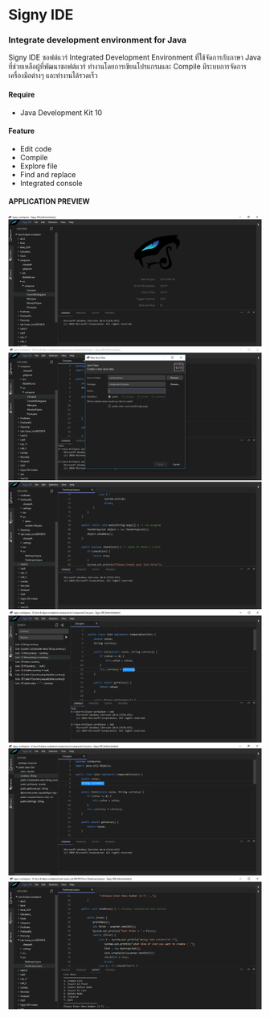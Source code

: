 # Signy IDE
### Integrate development environment for Java
  Signy IDE ซอฟต์แวร์ Integrated Development Environment ที่ใช้จัดการกับภาษา Java ที่ช่วยเหลือผู้ที่พัฒนาซอฟต์แวร์ ทำงานโดยการเขียนโปรแกรมและ Compile มีระบบการจัดการ เครื่องมือต่างๆ และทำงานได้รวดเร็ว

#### Require
 - Java Development Kit 10
 
#### Feature
 - Edit code
 - Compile
 - Explore file
 - Find and replace
 - Integrated console

#### APPLICATION PREVIEW
 ![Signy IDE Preview](./Website/img/1.png)
 ![Signy IDE Preview](./Website/img/2.png)
 ![Signy IDE Preview](./Website/img/3.png)
 ![Signy IDE Preview](./Website/img/4.png)
 ![Signy IDE Preview](./Website/img/5.png)
 ![Signy IDE Preview](./Website/img/6.png)
 
